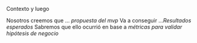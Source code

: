 Contexto y luego

Nosotros creemos que ... *propuesta del mvp*
Va a conseguir ...*Resultados esperados*
Sabremos que ello ocurrió en base a *métricas para validar hipótesis de negocio*
